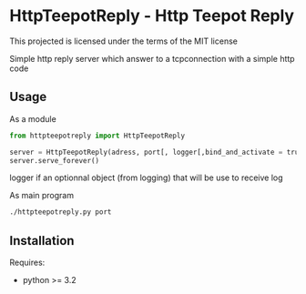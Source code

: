 # HttpTeepotReply - Http Teepot Reply

This projected is licensed under the terms of the MIT license

Simple http reply server which answer to a tcpconnection with a simple http code

## Usage

As a module
```python
from httpteepotreply import HttpTeepotReply

server = HttpTeepotReply(adress, port[, logger[,bind_and_activate = true]])
server.serve_forever()
```

logger if an optionnal object (from logging) that will be use to receive log

As main program
```bash
./httpteepotreply.py port
```

## Installation

Requires:
* python >= 3.2

